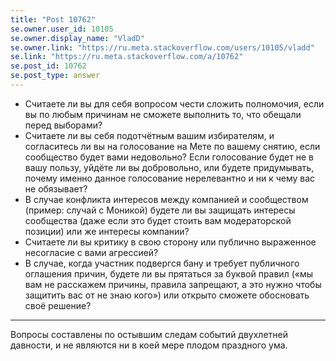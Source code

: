 ```yaml
---
title: "Post 10762"
se.owner.user_id: 10105
se.owner.display_name: "VladD"
se.owner.link: "https://ru.meta.stackoverflow.com/users/10105/vladd"
se.link: "https://ru.meta.stackoverflow.com/a/10762"
se.post_id: 10762
se.post_type: answer
---
```

<ul>
<li>Считаете ли вы для себя вопросом чести сложить полномочия, если вы по любым причинам не сможете выполнить то, что обещали перед выборами?</li>
<li>Считаете ли вы себя подотчётным вашим избирателям, и согласитесь ли вы на голосование на Мете по вашему снятию, если сообщество будет вами недовольно? Если голосование будет не в вашу пользу, уйдёте ли вы добровольно, или будете придумывать, почему именно данное голосование нерелевантно и ни к чему вас не обязывает?</li>
<li>В случае конфликта интересов между компанией и сообществом (пример: случай с Моникой) будете ли вы защищать интересы сообщества (даже если это будет стоить вам модераторской позиции) или же интересы компании?</li>
<li>Считаете ли вы критику в свою сторону или публично выраженное несогласие с вами агрессией?</li>
<li>В случае, когда участник подвергся бану и требует публичного оглашения причин, будете ли вы прятаться за буквой правил («мы вам не расскажем причины, правила запрещают, а это нужно чтобы защитить вас от не знаю кого») или открыто сможете обосновать своё решение?</li>
</ul>
<hr />
<p>Вопросы составлены по остывшим следам событий двухлетней давности, и не являются ни в коей мере плодом праздного ума.</p>
